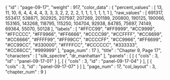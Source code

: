 {
  "id" : "page-09-17",
  "weight" : 917,
  "color_data" : {
    "percent_values" : [
      13,
      11,
      10,
      6,
      4,
      4,
      4,
      4,
      3,
      3,
      3,
      2,
      2,
      2,
      2,
      1,
      1,
      1,
      1,
      1,
      1,
      1
    ],
    "raw_values" : [
      691317,
      553417,
      538871,
      302925,
      207597,
      207269,
      201189,
      200800,
      190125,
      190066,
      153165,
      143268,
      118795,
      115250,
      104704,
      92938,
      84785,
      75697,
      74149,
      69364,
      55070,
      50128
    ],
    "labels" : [
      "#FFCC99",
      "#FF9999",
      "#CC9999",
      "#FFCCCC",
      "#FF9966",
      "#FF6666",
      "#CCCC99",
      "#CCFFFF",
      "#CC6699",
      "#CC6666",
      "#FFFF99",
      "#FF99CC",
      "#CCCCFF",
      "#CC9966",
      "#FF6699",
      "#CC99CC",
      "#330000",
      "#FFFFCC",
      "#CCCCCC",
      "#333333",
      "#CC66CC",
      "#999999"
    ],
    "page_num" : 17
  },
  "title" : "Chapter 9, Page 17",
  "characters" : [
    "silk_spectre",
    "dr_manhattan"
  ],
  "panels" : [
    [
      {
        "cols" : 3,
        "id" : "panel-09-17-01"
      }
    ],
    [
      {
        "cols" : 3,
        "id" : "panel-09-17-04"
      }
    ],
    [
      {
        "cols" : 3,
        "id" : "panel-09-17-07"
      }
    ]
  ],
  "page_num" : 17,
  "col_layout" : 3,
  "chapter_num" : 9
}
